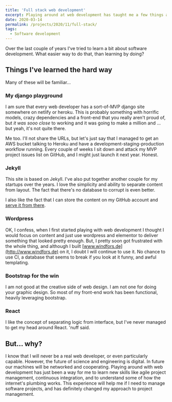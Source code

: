 ```yaml
---
title: 'Full stack web development'
excerpt: Playing around at web development has taught me a few things about software development, project management, and business.
date: 2020-03-14
permalink: /projects/2020/11/full-stack/
tags:
  - Software development
---
```


Over the last couple of years I've tried to learn a bit about software development. What easier way to do that, than learning by doing?

## Things I've learned the hard way
Many of these will be familiar...
### My django playground
I am sure that every web developer has a sort-of-MVP django site somewhere on netlify or heroku. This is probably something with horrific models, crazy dependencies and a front-end that you really aren't proud of, but _it was sooo close_ to working and it was going to make a million and ... but yeah, it's not quite there.

Me too. I'll not share the URLs, but let's just say that I managed to get an AWS bucket talking to Heroku and have a development-staging-production workflow running. Every couple of weeks I sit down and attack my MVP project issues list on GitHub, and I might just launch it next year. Honest.

### Jekyll
This site is based on Jekyll. I've also put together another couple for my startups over the years. I love the simplicity and ability to separate content from layout. The fact that there's no database to corrupt is even better.

I also like the fact that I can store the content on my GitHub account and [serve it from there](https://www.twilio.com/blog/redirect-github-to-custom-domain).

### Wordpress
OK, I confess, when I first started playing with web development I thought I would focus on content and just use wordpress and elementor to deliver something that looked pretty enough. But, I pretty soon got frustrated with the whole thing, and although I built [www.windfors.de](http://www.windfors.de) on it, I doubt I will continue to use it. No chance to use CI, a database that seems to break if you look at it funny, and awful templating.

### Bootstrap for the win
I am not good at the creative side of web design. I am not one for doing your graphic design. So most of my front-end work has been functional, heavily leveraging bootstrap.

### React
I like the concept of separating logic from interface, but I've never managed to get my head around React. 'nuff said.

## But... why?
I know that I will never be a real web developer, or even particularly capable. However, the future of science and engineering is digital. In future our machines will be networked and cooperating. Playing around with web development has just been a way for me to learn new skills like agile project management, continuous integration, and to understand some of how the internet's plumbing works. This experience will help me if I need to manage software projects, and has definitely changed my approach to project management.